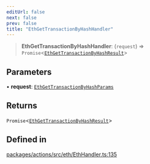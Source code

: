 ```yaml
---
editUrl: false
next: false
prev: false
title: "EthGetTransactionByHashHandler"
---
```


> **EthGetTransactionByHashHandler**: (`request`) => `Promise`\<[`EthGetTransactionByHashResult`](/reference/tevm/actions/type-aliases/ethgettransactionbyhashresult/)\>

## Parameters

• **request**: [`EthGetTransactionByHashParams`](/reference/tevm/actions/type-aliases/ethgettransactionbyhashparams/)

## Returns

`Promise`\<[`EthGetTransactionByHashResult`](/reference/tevm/actions/type-aliases/ethgettransactionbyhashresult/)\>

## Defined in

[packages/actions/src/eth/EthHandler.ts:135](https://github.com/evmts/tevm-monorepo/blob/main/packages/actions/src/eth/EthHandler.ts#L135)
